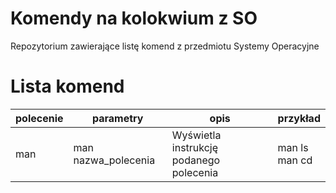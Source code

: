 # Komendy na kolokwium z SO
Repozytorium zawierające listę komend z przedmiotu Systemy Operacyjne

# Lista komend

| polecenie | parametry | opis | przykład|
|-----------|-----------|------|---------|
| man | man nazwa_polecenia | Wyświetla instrukcję podanego polecenia | man ls <br> man cd |